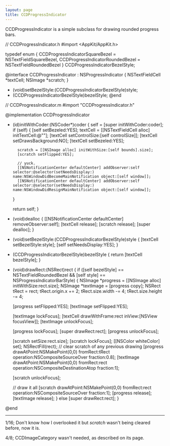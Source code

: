 ```yaml
---
layout: page
title: CCDProgressIndicator
---
```


CCDProgressIndicator is a simple subclass for drawing rounded progress bars.

    
// CCDProgressIndicator.h
#import <AppKit/AppKit.h>

typedef enum {
    CCDProgressIndicatorSquareBezel  = NSTextFieldSquareBezel,
    CCDProgressIndicatorRoundedBezel = NSTextFieldRoundedBezel
} CCDProgressIndicatorBezelStyle;


@interface CCDProgressIndicator : NSProgressIndicator
{
    NSTextFieldCell *textCell;
    NSImage *scratch;
}

- (void)setBezelStyle:(CCDProgressIndicatorBezelStyle)style;
- (CCDProgressIndicatorBezelStyle)bezelStyle;
@end

    
// CCDProgressIndicator.m
#import "CCDProgressIndicator.h"

@implementation CCDProgressIndicator

- (id)initWithCoder:(NSCoder*)coder {
    self = [super initWithCoder:coder];
    if (self) {
        [self setBezeled:YES];
        textCell = [[NSTextFieldCell alloc] initTextCell:@""];
        [textCell setControlSize:[self controlSize]];
        [textCell setDrawsBackground:NO];
        [textCell setBezeled:YES];
        
        scratch = [[NSImage alloc] initWithSize:[self bounds].size];
        [scratch setFlipped:YES];

        // yuck.
        [[NSNotificationCenter defaultCenter] addObserver:self selector:@selector(setNeedsDisplay:) name:NSWindowDidBecomeMainNotification object:[self window]];
        [[NSNotificationCenter defaultCenter] addObserver:self selector:@selector(setNeedsDisplay:) name:NSWindowDidResignMainNotification object:[self window]];
    }

    return self;
}

- (void)dealloc
{
    [[NSNotificationCenter defaultCenter] removeObserver:self];
    [textCell release];
    [scratch release];
    [super dealloc];
}

- (void)setBezelStyle:(CCDProgressIndicatorBezelStyle)style
{
    [textCell setBezelStyle:style];
    [self setNeedsDisplay:YES];
}
- (CCDProgressIndicatorBezelStyle)bezelStyle
{
    return [textCell bezelStyle];
}

- (void)drawRect:(NSRect)rect
{
    if ([self bezelStyle] == NSTextFieldRoundedBezel && [self style] == NSProgressIndicatorBarStyle) {
    NSImage *progress = [[NSImage alloc] initWithSize:rect.size];
    NSImage *textImage = [progress copy];
    NSRect tRect = rect;
        tRect.origin.x += 2;
        tRect.size.width -= 4;
        tRect.size.height -= 4;
        
    [progress setFlipped:YES];
    [textImage setFlipped:YES];

    [textImage lockFocus];
    [textCell drawWithFrame:rect inView:[NSView focusView]];
    [textImage unlockFocus];

    [progress lockFocus];
    [super drawRect:rect];
    [progress unlockFocus];
    
    [scratch setSize:rect.size];
    [scratch lockFocus];
        [[NSColor whiteColor] set];
        NSRectFill(rect); // clear scratch of any previous drawing
    [progress drawAtPoint:NSMakePoint(0,0) fromRect:tRect operation:NSCompositeSourceOver fraction:0.8];
    [textImage drawAtPoint:NSMakePoint(0,0) fromRect:rect operation:NSCompositeDestinationAtop fraction:1];
    
    [scratch unlockFocus];
    
    // draw it all
    [scratch drawAtPoint:NSMakePoint(0,0) fromRect:rect operation:NSCompositeSourceOver fraction:1];
    [progress release];
    [textImage release];
    } else [super drawRect:rect];
}

@end

----
1/16; Don't know how I overlooked it but *scratch* wasn't being cleared before, now it is.

4/8; CCDImageCategory wasn't needed, as described on its page.

